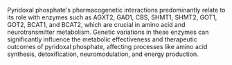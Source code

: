 Pyridoxal phosphate's pharmacogenetic interactions predominantly relate to its role with enzymes such as AGXT2, GAD1, CBS, SHMT1, SHMT2, GOT1, GOT2, BCAT1, and BCAT2, which are crucial in amino acid and neurotransmitter metabolism. Genetic variations in these enzymes can significantly influence the metabolic effectiveness and therapeutic outcomes of pyridoxal phosphate, affecting processes like amino acid synthesis, detoxification, neuromodulation, and energy production.